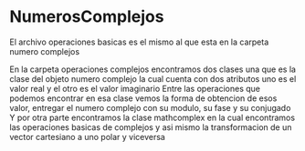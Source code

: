 # NumerosComplejos

El archivo operaciones basicas es el mismo al que esta en la carpeta numero complejos


En la carpeta operaciones complejos encontramos dos clases una que es la clase del objeto numero complejo la cual cuenta con dos atributos uno es el valor real y el otro es el valor imaginario
Entre las operaciones que podemos encontrar en esa clase vemos la forma de obtencion de esos valor, entregar el numero complejo con su modulo, su fase y su conjugado
Y por otra parte encontramos la clase mathcomplex en la cual encontramos las operaciones basicas de complejos y asi mismo la transformacion de un vector cartesiano a uno polar y viceversa
